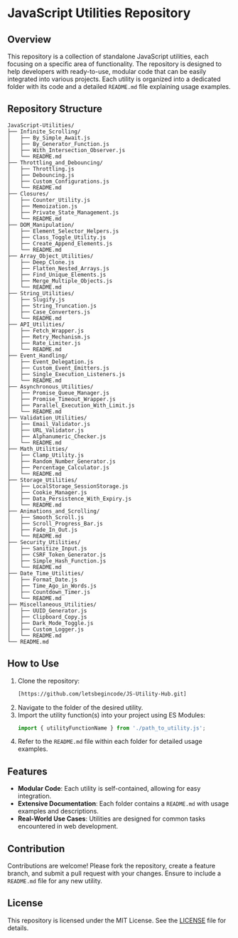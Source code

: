 # JavaScript Utilities Repository

## Overview
This repository is a collection of standalone JavaScript utilities, each focusing on a specific area of functionality. The repository is designed to help developers with ready-to-use, modular code that can be easily integrated into various projects. Each utility is organized into a dedicated folder with its code and a detailed `README.md` file explaining usage examples.

## Repository Structure

```plaintext
JavaScript-Utilities/
├── Infinite_Scrolling/
│   ├── By_Simple_Await.js
│   ├── By_Generator_Function.js
│   ├── With_Intersection_Observer.js
│   └── README.md
├── Throttling_and_Debouncing/
│   ├── Throttling.js
│   ├── Debouncing.js
│   ├── Custom_Configurations.js
│   └── README.md
├── Closures/
│   ├── Counter_Utility.js
│   ├── Memoization.js
│   ├── Private_State_Management.js
│   └── README.md
├── DOM_Manipulation/
│   ├── Element_Selector_Helpers.js
│   ├── Class_Toggle_Utility.js
│   ├── Create_Append_Elements.js
│   └── README.md
├── Array_Object_Utilities/
│   ├── Deep_Clone.js
│   ├── Flatten_Nested_Arrays.js
│   ├── Find_Unique_Elements.js
│   ├── Merge_Multiple_Objects.js
│   └── README.md
├── String_Utilities/
│   ├── Slugify.js
│   ├── String_Truncation.js
│   ├── Case_Converters.js
│   └── README.md
├── API_Utilities/
│   ├── Fetch_Wrapper.js
│   ├── Retry_Mechanism.js
│   ├── Rate_Limiter.js
│   └── README.md
├── Event_Handling/
│   ├── Event_Delegation.js
│   ├── Custom_Event_Emitters.js
│   ├── Single_Execution_Listeners.js
│   └── README.md
├── Asynchronous_Utilities/
│   ├── Promise_Queue_Manager.js
│   ├── Promise_Timeout_Wrapper.js
│   ├── Parallel_Execution_With_Limit.js
│   └── README.md
├── Validation_Utilities/
│   ├── Email_Validator.js
│   ├── URL_Validator.js
│   ├── Alphanumeric_Checker.js
│   └── README.md
├── Math_Utilities/
│   ├── Clamp_Utility.js
│   ├── Random_Number_Generator.js
│   ├── Percentage_Calculator.js
│   └── README.md
├── Storage_Utilities/
│   ├── LocalStorage_SessionStorage.js
│   ├── Cookie_Manager.js
│   ├── Data_Persistence_With_Expiry.js
│   └── README.md
├── Animations_and_Scrolling/
│   ├── Smooth_Scroll.js
│   ├── Scroll_Progress_Bar.js
│   ├── Fade_In_Out.js
│   └── README.md
├── Security_Utilities/
│   ├── Sanitize_Input.js
│   ├── CSRF_Token_Generator.js
│   ├── Simple_Hash_Function.js
│   └── README.md
├── Date_Time_Utilities/
│   ├── Format_Date.js
│   ├── Time_Ago_in_Words.js
│   ├── Countdown_Timer.js
│   └── README.md
├── Miscellaneous_Utilities/
│   ├── UUID_Generator.js
│   ├── Clipboard_Copy.js
│   ├── Dark_Mode_Toggle.js
│   ├── Custom_Logger.js
│   └── README.md
└── README.md
```

## How to Use
1. Clone the repository:
   ```bash
   [https://github.com/letsbegincode/JS-Utility-Hub.git]
   ```
2. Navigate to the folder of the desired utility.
3. Import the utility function(s) into your project using ES Modules:
   ```javascript
   import { utilityFunctionName } from './path_to_utility.js';
   ```
4. Refer to the `README.md` file within each folder for detailed usage examples.

## Features
- **Modular Code**: Each utility is self-contained, allowing for easy integration.
- **Extensive Documentation**: Each folder contains a `README.md` with usage examples and descriptions.
- **Real-World Use Cases**: Utilities are designed for common tasks encountered in web development.

## Contribution
Contributions are welcome! Please fork the repository, create a feature branch, and submit a pull request with your changes. Ensure to include a `README.md` file for any new utility.

## License
This repository is licensed under the MIT License. See the [LICENSE](./LICENSE) file for details.
